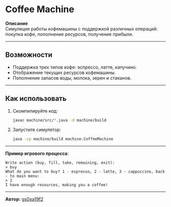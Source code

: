 # Coffee Machine

**Описание**  
Симуляция работы кофемашины с поддержкой различных операций: покупка кофе, пополнение ресурсов, получение прибыли.

---

## Возможности
- Поддержка трех типов кофе: эспрессо, латте, капучино.
- Отображение текущих ресурсов кофемашины.
- Пополнение запасов воды, молока, зерен и стаканов.

---

## Как использовать
1. Скомпилируйте код:
   ```bash
   javac machine/src/*.java -d machine/build
   ```
2. Запустите симулятор:
   ```bash
   java -cp machine/build machine.CoffeeMachine
   ```

---

**Пример игрового процесса**:
```
Write action (buy, fill, take, remaining, exit): 
> buy
What do you want to buy? 1 - espresso, 2 - latte, 3 - cappuccino, back - to main menu:
> 1
I have enough resources, making you a coffee!
```

---

**Автор:** [gs0xa19f2](https://github.com/gs0xa19f2)

